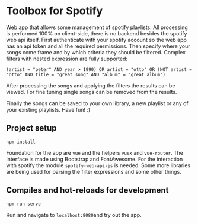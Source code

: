 # Toolbox for Spotify

Web app that allows some management of spotify playlists.
All processing is performed 100% on client-side, there is no backend besides the spotify web api itself.
First authenticate with your spotify account so the web app has an api token and all the required permissions.
Then specify where your songs come frame and by which criteria they should be filtered.
Complex filters with nested expression are fully supported:
```
(artist = "peter" AND year > 1990) OR artist = "otto" OR (NOT artist = "otto" AND title = "great song" AND "album" = "great album")
```
After processing the songs and applying the filters the results can be viewed.
For fine tuning single songs can be removed from the results.

Finally the songs can be saved to your own library, a new playlist or any of your existing playlists. Have fun! :)

## Project setup
```
npm install
```
Foundation for the app are `vue` and the helpers `vuex` and `vue-router`.
The interface is made using Bootstrap and FontAwesome.
For the interaction with spotify the module `spotify-web-api-js` is needed.
Some more libraries are being used for parsing the filter expressions and some other things.

## Compiles and hot-reloads for development
```
npm run serve
```
Run and navigate to `localhost:8080`and try out the app.
